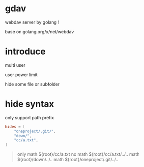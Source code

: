 # gdav

webdav server by golang !

base on golang.org/x/net/webdav 

# introduce

multi user

user power limit
  
  hide some file or subfolder

# hide syntax


only support path prefix

```conf
hides = [ 
	"oneproject/.git/",
	"down/",
	"cc/a.txt",
]
```
> only math ${root}/cc/a.txt
> no math ${root}/cc/a.txt/../..
> math ${root}/down/../..
> math ${root}/oneproject/.git/../..